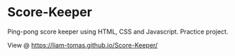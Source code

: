 # Score-Keeper
Ping-pong score keeper using HTML, CSS and Javascript. Practice project. 

View @ https://liam-tomas.github.io/Score-Keeper/
